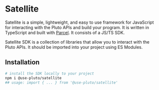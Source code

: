 # Satellite

Satellite is a simple, lightweight, and easy to use framework for JavaScript for interacting with the Pluto APIs and build your program.
It is written in TypeScript and built with [Parcel](https://parceljs.org/). It consists of a JS/TS SDK.

Satellite SDK is a collection of libraries that allow you to interact with the Pluto APIs.
It should be imported into your project using ES Modules.

## Installation
```bash
# install the SDK locally to your project
npm i @use-pluto/satellite
## usage: import { ... } from '@use-pluto/satellite'
```